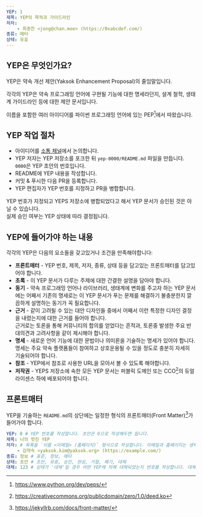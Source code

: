 ```yaml
---
YEP: 1
제목: YEP의 목적과 가이드라인
저자:
    - 최종찬 <jong@chan.moe> (https://0xabcdef.com/)
종류: 메타
상태: 유효
---
```


## YEP은 무엇인가요?
YEP은 약속 개선 제안(Yaksok Enhancement Proposal)의 줄임말입니다.

각각의 YEP은 약속 프로그래밍 언어에 구현될 기능에 대한 명세라던지, 설계 철학, 생태계 가이드라인 등에 대한 제안 문서입니다.

이름을 포함한 여러 아이디어를 파이썬 프로그래밍 언어에 있는 PEP[^1]에서 따왔습니다.

## YEP 작업 절차
- 아이디어를 [소통 채널](https://twitter.com/disjukr/status/1234791233072979969)에서 논의합니다.
- YEP 저자는 YEP 저장소를 포크한 뒤 `yep-0000/README.md` 파일을 만듭니다. `0000`은 YEP 초안의 번호입니다.
- README에 YEP 내용을 작성합니다.
- 커밋 & 푸시한 다음 PR을 등록합니다.
- YEP 편집자가 YEP 번호를 지정하고 PR을 병합합니다.

YEP 번호가 지정되고 YEPS 저장소에 병합되었다고 해서 YEP 문서가 승인된 것은 아닐 수 있습니다.\
실제 승인 여부는 YEP 상태에 따라 결정됩니다.

## YEP에 들어가야 하는 내용
각각의 YEP은 다음의 요소들을 갖고있거나 조건을 만족해야합니다:

- **프론트매터** - YEP 번호, 제목, 저자, 종류, 상태 등을 담고있는 프론트매터를 담고있어야 합니다.
- **초록** - 이 YEP 문서가 다루는 주제에 대한 간결한 설명을 담아야 합니다.
- **동기** - 약속 프로그래밍 언어나 라이브러리, 생태계에 변화를 주고자 하는 YEP 문서에는 어째서 기존의 명세로는 이 YEP 문서가 푸는 문제를 해결하기 불충분한지 깔끔하게 설명하는 동기가 꼭 필요합니다.
- **근거** - 같이 고려될 수 있는 대안 디자인들 중에서 어째서 이런 특정한 디자인 결정을 내렸는지에 대한 근거를 들어야 합니다.\
  근거로는 토론을 통해 커뮤니티의 합의를 얻었다는 흔적과, 토론중 발생한 주요 반대의견과 고려사항을 같이 제시해야 합니다.
- **명세** - 새로운 언어 기능에 대한 문법이나 의미론을 기술하는 명세가 있어야 합니다.\
  명세는 주요 약속 플랫폼들이 참여하고 상호운용될 수 있을 정도로 충분히 자세히 기술되어야 합니다.
- **참조** - YEP에서 참조로 사용한 URL을 모아서 볼 수 있도록 해야합니다.
- **저작권** - YEPS 저장소에 속한 모든 YEP 문서는 퍼블릭 도메인 또는 CCO[^2]의 듀얼 라이센스 하에 배포되어야 합니다.

## 프론트매터
YEP을 기술하는 `README.md`의 상단에는 일정한 형식의 프론트매터(Front Matter)[^3]가 들어가야 합니다.

```yaml
YEP: 0 # YEP 번호를 작성합니다. 초안은 0으로 작성해두면 됩니다.
제목: 나의 멋진 YEP
저자: # 목록을 `이름 <이메일> (홈페이지)` 형식으로 작성합니다. 이메일과 홈페이지는 생략 가능합니다.
    - 김약속 <yaksok.kim@yaksok.org> (https://example.com/)
종류: 정보 # 표준, 정보, 메타
상태: 초안 # 초안, 유효, 승인, 완성, 거절, 폐기, 대체
대체: 123 # 상태가 '대체'일 경우 어떤 YEP에 의해 대체되었는지 번호를 작성합니다. 대체 상태가 아닐 경우 이 필드는 작성하지 않습니다.
```

[^1]: https://www.python.org/dev/peps/
[^2]: https://creativecommons.org/publicdomain/zero/1.0/deed.ko
[^3]: https://jekyllrb.com/docs/front-matter/
